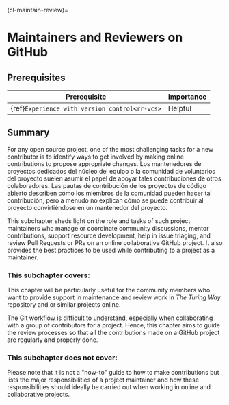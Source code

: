 (cl-maintain-review)=
# Maintainers and Reviewers on GitHub

## Prerequisites

| Prerequisite                                         | Importance |
| ---------------------------------------------------- | ---------- |
| {ref}`Experience with version control<rr-vcs>` | Helpful    |

## Summary
For any open source project, one of the most challenging tasks for a new contributor is to identify ways to get involved by making online contributions to propose appropriate changes. Los mantenedores de proyectos dedicados del núcleo del equipo o la comunidad de voluntarios del proyecto suelen asumir el papel de apoyar tales contribuciones de otros colaboradores. Las pautas de contribución de los proyectos de código abierto describen cómo los miembros de la comunidad pueden hacer tal contribución, pero a menudo no explican cómo se puede contribuir al proyecto convirtiéndose en un mantenedor del proyecto.

This subchapter sheds light on the role and tasks of such project maintainers who manage or coordinate community discussions, mentor contributions, support resource development, help in issue triaging, and review Pull Requests or PRs on an online collaborative GitHub project. It also provides the best practices to be used while contributing to a project as a maintainer.

### This subchapter covers:

This chapter will be particularly useful for the community members who want to provide support in maintenance and review work in _The Turing Way_  repository and or similar projects online.

The Git workflow is difficult to understand, especially when collaborating with a group of contributors for a project. Hence, this chapter aims to guide the review processes so that all the contributions made on a GitHub project are regularly and properly done.

### This subchapter does not cover:

Please note that it is not a "how-to" guide to how to make contributions but lists the major responsibilities of a project maintainer and how these responsibilities should ideally be carried out when working in online and collaborative projects.
